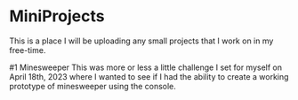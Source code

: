 # MiniProjects
This is a place I will be uploading any small projects that I work on in my free-time.

#1 Minesweeper
  This was more or less a little challenge I set for myself on April 18th, 2023 where I wanted to see
if I had the ability to create a working prototype of minesweeper using the console.
